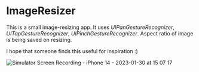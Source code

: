 # ImageResizer

This is a small image-resizing app. It uses *UIPanGestureRecognizer*, *UITapGestureRecognizer*, *UIPinchGestureRecognizer*. Aspect ratio of image is being saved on resizing.

I hope that someone finds this useful for inspiration :)

![Simulator Screen Recording - iPhone 14 - 2023-01-30 at 15 07 17](https://user-images.githubusercontent.com/57292223/215487191-c908508e-f179-4e4a-95ff-5b9e739535a3.gif)


